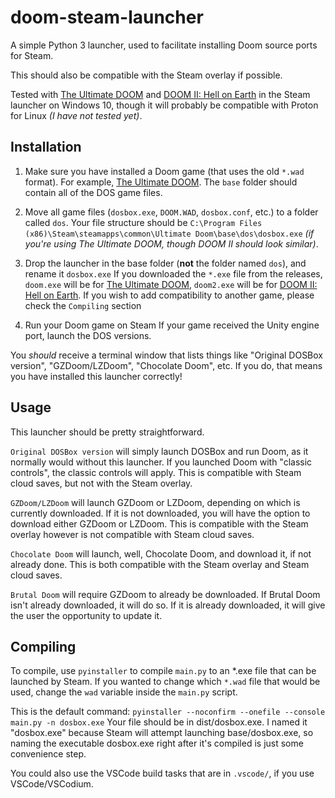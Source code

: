 # doom-steam-launcher
A simple Python 3 launcher, used to facilitate installing Doom source ports for Steam.

This should also be compatible with the Steam overlay if possible.

Tested with [The Ultimate DOOM](https://store.steampowered.com/app/2280/) and [DOOM II: Hell on Earth](https://store.steampowered.com/app/2300/) in the Steam launcher on Windows 10,
though it will probably be compatible with Proton for Linux *(I have not tested yet)*.

## Installation

1. Make sure you have installed a Doom game (that uses the old `*.wad` format). For example, [The Ultimate DOOM](https://store.steampowered.com/app/2280/).
The `base` folder should contain all of the DOS game files.

2. Move all game files (`dosbox.exe`, `DOOM.WAD`, `dosbox.conf`, etc.) to a folder called `dos`.
Your file structure should be `C:\Program Files (x86)\Steam\steamapps\common\Ultimate Doom\base\dos\dosbox.exe` *(if you're using The Ultimate DOOM, though DOOM II should look similar)*.

3. Drop the launcher in the base folder (**not** the folder named `dos`), and rename it `dosbox.exe`
If you downloaded the `*.exe` file from the releases, `doom.exe` will be for [The Ultimate DOOM](https://store.steampowered.com/app/2280/), `doom2.exe` will be for [DOOM II: Hell on Earth](https://store.steampowered.com/app/2300/).
If you wish to add compatibility to another game, please check the `Compiling` section

4. Run your Doom game on Steam
If your game received the Unity engine port, launch the DOS versions.

You *should* receive a terminal window that lists things like "Original DOSBox version", "GZDoom/LZDoom", "Chocolate Doom", etc.
If you do, that means you have installed this launcher correctly!

## Usage
This launcher should be pretty straightforward.

`Original DOSBox version` will simply launch DOSBox and run Doom, as it normally would without this launcher.
If you launched Doom with "classic controls", the classic controls will apply.
This is compatible with Steam cloud saves, but not with the Steam overlay.

`GZDoom/LZDoom` will launch GZDoom or LZDoom, depending on which is currently downloaded.
If it is not downloaded, you will have the option to download either GZDoom or LZDoom.
This is compatible with the Steam overlay however is not compatible with Steam cloud saves.

`Chocolate Doom` will launch, well, Chocolate Doom, and download it, if not already done.
This is both compatible with the Steam overlay and Steam cloud saves.

`Brutal Doom` will require GZDoom to already be downloaded.
If Brutal Doom isn't already downloaded, it will do so.
If it is already downloaded, it will give the user the opportunity to update it.

## Compiling
To compile, use `pyinstaller` to compile `main.py` to an \*.exe file that can be launched by Steam.
If you wanted to change which `*.wad` file that would be used, change the `wad` variable inside the `main.py` script.

This is the default command:
`pyinstaller --noconfirm --onefile --console  main.py -n dosbox.exe`
Your file should be in dist/dosbox.exe. I named it "dosbox.exe" because Steam will attempt launching base/dosbox.exe, 
so naming the executable dosbox.exe right after it's compiled is just some convenience step.

You could also use the VSCode build tasks that are in `.vscode/`, if you use VSCode/VSCodium.
